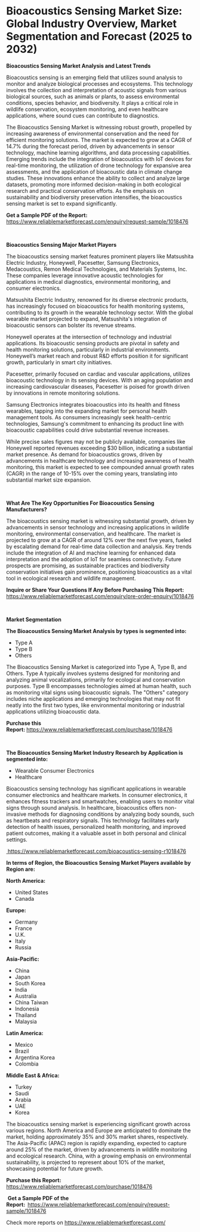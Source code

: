 <p><h1>Bioacoustics Sensing Market Size: Global Industry Overview, Market Segmentation and Forecast (2025 to 2032)</h1></p><p><strong>Bioacoustics Sensing Market Analysis and Latest Trends</strong></p>
<p><p>Bioacoustics sensing is an emerging field that utilizes sound analysis to monitor and analyze biological processes and ecosystems. This technology involves the collection and interpretation of acoustic signals from various biological sources, such as animals or plants, to assess environmental conditions, species behavior, and biodiversity. It plays a critical role in wildlife conservation, ecosystem monitoring, and even healthcare applications, where sound cues can contribute to diagnostics.</p><p>The Bioacoustics Sensing Market is witnessing robust growth, propelled by increasing awareness of environmental conservation and the need for efficient monitoring solutions. The market is expected to grow at a CAGR of 14.7% during the forecast period, driven by advancements in sensor technology, machine learning algorithms, and data processing capabilities. Emerging trends include the integration of bioacoustics with IoT devices for real-time monitoring, the utilization of drone technology for expansive area assessments, and the application of bioacoustic data in climate change studies. These innovations enhance the ability to collect and analyze large datasets, promoting more informed decision-making in both ecological research and practical conservation efforts. As the emphasis on sustainability and biodiversity preservation intensifies, the bioacoustics sensing market is set to expand significantly.</p></p>
<p><strong>Get a Sample PDF of the Report:&nbsp;</strong> <a href="https://www.reliablemarketforecast.com/enquiry/request-sample/1018476?utm_campaign=2803&utm_medium=2&utm_source=Github&utm_content=ia&utm_term=21032025&utm_id=bioacoustics-sensing">https://www.reliablemarketforecast.com/enquiry/request-sample/1018476</a></p>
<p>&nbsp;</p>
<p><strong>Bioacoustics Sensing Major Market Players</strong></p>
<p><p>The bioacoustics sensing market features prominent players like Matsushita Electric Industry, Honeywell, Pacesetter, Samsung Electronics, Medacoustics, Remon Medical Technologies, and Materials Systems, Inc. These companies leverage innovative acoustic technologies for applications in medical diagnostics, environmental monitoring, and consumer electronics.</p><p>Matsushita Electric Industry, renowned for its diverse electronic products, has increasingly focused on bioacoustics for health monitoring systems, contributing to its growth in the wearable technology sector. With the global wearable market projected to expand, Matsushita's integration of bioacoustic sensors can bolster its revenue streams.</p><p>Honeywell operates at the intersection of technology and industrial applications. Its bioacoustic sensing products are pivotal in safety and health monitoring solutions, particularly in industrial environments. Honeywell’s market reach and robust R&D efforts position it for significant growth, particularly in smart city initiatives.</p><p>Pacesetter, primarily focused on cardiac and vascular applications, utilizes bioacoustic technology in its sensing devices. With an aging population and increasing cardiovascular diseases, Pacesetter is poised for growth driven by innovations in remote monitoring solutions.</p><p>Samsung Electronics integrates bioacoustics into its health and fitness wearables, tapping into the expanding market for personal health management tools. As consumers increasingly seek health-centric technologies, Samsung's commitment to enhancing its product line with bioacoustic capabilities could drive substantial revenue increases.</p><p>While precise sales figures may not be publicly available, companies like Honeywell reported revenues exceeding $30 billion, indicating a substantial market presence. As demand for bioacoustics grows, driven by advancements in healthcare technology and increasing awareness of health monitoring, this market is expected to see compounded annual growth rates (CAGR) in the range of 10-15% over the coming years, translating into substantial market size expansion.</p></p>
<p>&nbsp;</p>
<p><strong>What Are The Key Opportunities For Bioacoustics Sensing Manufacturers?</strong></p>
<p><p>The bioacoustics sensing market is witnessing substantial growth, driven by advancements in sensor technology and increasing applications in wildlife monitoring, environmental conservation, and healthcare. The market is projected to grow at a CAGR of around 12% over the next five years, fueled by escalating demand for real-time data collection and analysis. Key trends include the integration of AI and machine learning for enhanced data interpretation and the adoption of IoT for seamless connectivity. Future prospects are promising, as sustainable practices and biodiversity conservation initiatives gain prominence, positioning bioacoustics as a vital tool in ecological research and wildlife management.</p></p>
<p><strong>Inquire or Share Your Questions If Any Before Purchasing This Report:</strong> <a href="https://www.reliablemarketforecast.com/enquiry/pre-order-enquiry/1018476?utm_campaign=2803&utm_medium=2&utm_source=Github&utm_content=ia&utm_term=21032025&utm_id=bioacoustics-sensing">https://www.reliablemarketforecast.com/enquiry/pre-order-enquiry/1018476</a></p>
<p>&nbsp;</p>
<p><strong>Market Segmentation</strong></p>
<p><strong>The Bioacoustics Sensing Market Analysis by types is segmented into:</strong></p>
<p><ul><li>Type A</li><li>Type B</li><li>Others</li></ul></p>
<p><p>The Bioacoustics Sensing Market is categorized into Type A, Type B, and Others. Type A typically involves systems designed for monitoring and analyzing animal vocalizations, primarily for ecological and conservation purposes. Type B encompasses technologies aimed at human health, such as monitoring vital signs using bioacoustic signals. The "Others" category includes niche applications and emerging technologies that may not fit neatly into the first two types, like environmental monitoring or industrial applications utilizing bioacoustic data.</p></p>
<p><strong>Purchase this Report:&nbsp;</strong><a href="https://www.reliablemarketforecast.com/purchase/1018476?utm_campaign=2803&utm_medium=2&utm_source=Github&utm_content=ia&utm_term=21032025&utm_id=bioacoustics-sensing">https://www.reliablemarketforecast.com/purchase/1018476</a></p>
<p>&nbsp;</p>
<p><strong>The Bioacoustics Sensing Market Industry Research by Application is segmented into:</strong></p>
<p><ul><li>Wearable Consumer Electronics</li><li>Healthcare</li></ul></p>
<p><p>Bioacoustics sensing technology has significant applications in wearable consumer electronics and healthcare markets. In consumer electronics, it enhances fitness trackers and smartwatches, enabling users to monitor vital signs through sound analysis. In healthcare, bioacoustics offers non-invasive methods for diagnosing conditions by analyzing body sounds, such as heartbeats and respiratory signals. This technology facilitates early detection of health issues, personalized health monitoring, and improved patient outcomes, making it a valuable asset in both personal and clinical settings.</p></p>
<p><a href="https://www.reliablemarketforecast.com/bioacoustics-sensing-r1018476?utm_campaign=2803&utm_medium=2&utm_source=Github&utm_content=ia&utm_term=21032025&utm_id=bioacoustics-sensing">&nbsp;https://www.reliablemarketforecast.com/bioacoustics-sensing-r1018476</a></p>
<p><strong>In terms of Region, the Bioacoustics Sensing Market Players available by Region are:</strong></p>
<p>
    <p> <strong> North America: </strong>
        <ul>
            <li>United States</li>
            <li>Canada</li>
        </ul>
        </p> 
    <p> <strong> Europe: </strong>
        <ul>
            <li>Germany</li>
            <li>France</li>
            <li>U.K.</li>
            <li>Italy</li>
            <li>Russia</li>
        </ul>
        </p> 
    <p> <strong> Asia-Pacific: </strong>
        <ul>
            <li>China</li>
            <li>Japan</li>
            <li>South Korea</li>
            <li>India</li>
            <li>Australia</li>
            <li>China Taiwan</li>
            <li>Indonesia</li>
            <li>Thailand</li>
            <li>Malaysia</li>
        </ul>
        </p> 
    <p> <strong> Latin America: </strong>
        <ul>
            <li>Mexico</li>
            <li>Brazil</li>
            <li>Argentina Korea</li>
            <li>Colombia</li>
        </ul>
        </p> 
    <p> <strong> Middle East & Africa: </strong>
        <ul>
            <li>Turkey</li>
            <li>Saudi</li>
            <li>Arabia</li>
            <li>UAE</li>
            <li>Korea</li>
        </ul>
    </p>
    </p>
<p><p>The bioacoustics sensing market is experiencing significant growth across various regions. North America and Europe are anticipated to dominate the market, holding approximately 35% and 30% market shares, respectively. The Asia-Pacific (APAC) region is rapidly expanding, expected to capture around 25% of the market, driven by advancements in wildlife monitoring and ecological research. China, with a growing emphasis on environmental sustainability, is projected to represent about 10% of the market, showcasing potential for future growth.</p></p>
<p><strong>Purchase this Report: </strong><a href="https://www.reliablemarketforecast.com/purchase/1018476?utm_campaign=2803&utm_medium=2&utm_source=Github&utm_content=ia&utm_term=21032025&utm_id=bioacoustics-sensing">https://www.reliablemarketforecast.com/purchase/1018476</a></p>
<p>&nbsp;<strong>Get a Sample PDF of the Report:&nbsp;&nbsp;</strong><a href="https://www.reliablemarketforecast.com/enquiry/request-sample/1018476?utm_campaign=2803&utm_medium=2&utm_source=Github&utm_content=ia&utm_term=21032025&utm_id=bioacoustics-sensing">https://www.reliablemarketforecast.com/enquiry/request-sample/1018476</a></p>
<p><strong></strong></p>
<p>Check more reports on <a href="https://www.reliablemarketforecast.com/?utm_campaign=2803&utm_medium=2&utm_source=Github&utm_content=ia&utm_term=21032025&utm_id=bioacoustics-sensing">https://www.reliablemarketforecast.com/</a></p>